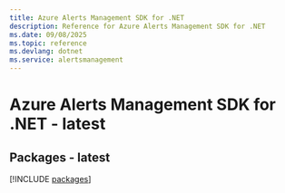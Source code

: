 ```yaml
---
title: Azure Alerts Management SDK for .NET
description: Reference for Azure Alerts Management SDK for .NET
ms.date: 09/08/2025
ms.topic: reference
ms.devlang: dotnet
ms.service: alertsmanagement
---
```

# Azure Alerts Management SDK for .NET - latest
## Packages - latest
[!INCLUDE [packages](alerts-management-index.md)]